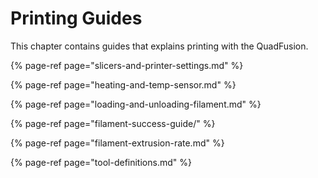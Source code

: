 # Printing Guides

This chapter contains guides that explains printing with the QuadFusion.

{% page-ref page="slicers-and-printer-settings.md" %}

{% page-ref page="heating-and-temp-sensor.md" %}

{% page-ref page="loading-and-unloading-filament.md" %}

{% page-ref page="filament-success-guide/" %}

{% page-ref page="filament-extrusion-rate.md" %}

{% page-ref page="tool-definitions.md" %}

